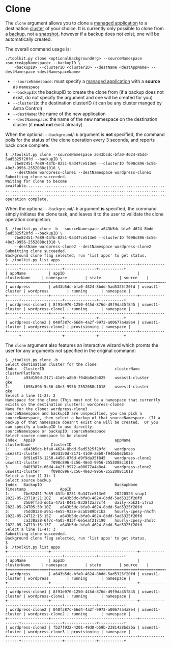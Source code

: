 # Clone

The `clone` argument allows you to clone a [managed application](../manage/README.md#app) to a destination [cluster](..list/README.md#clusters) of your choice.  It is currently only possible to clone from a [backup](../list/README.md#backups), not a [snapshot](../list/README.md#snapshots), however if a backup does not exist, one will be automatically created.

The overall command usage is:

```text
./toolkit.py clone <optionalBackgroundArg> --sourceNamespace <sourceAppNamespace> --backupID \
    <backupID> --clusterID <clusterID> --destName <destAppName> --destNamespace <destNamespaceName>
```

* `--sourceNamespace`: must specify a [managed application](../manage/README.md#app) with a **source** as `namespace`
* `--backupID`: the backupID to create the clone from (if a backup does not exist, do not specify the argument and one will be created for you)
* `--clusterID`: the destination clusterID (it can be any cluster manged by Astra Control)
* `--destName`: the name of the new application
* `--destNamespace`: the name of the new namespace on the destination cluster (it **must not** exist already)

When the optional `--background`/`-b` argument is **not** specified, the command polls for the status of the clone operation every 3 seconds, and reports back once complete.

```text
$ ./toolkit.py clone --sourceNamespace a643b5dc-bfa0-4624-8bdd-5ad5325f20fd --backupID \
    7be82451-7e89-43fb-8251-9a347ce513e0 --clusterID f098c896-5c56-48e3-9956-2552088c1018 \
    --destName wordpress-clone1 --destNamespace wordpress-clone1
Submitting clone succeeded.
Waiting for clone to become available..............................................................
...................................................................................................
....................................................................................Cloning
operation complete.
```

When the optional `--background`/`-b` argument **is** specified, the command simply initiates the clone task, and leaves it to the user to validate the clone operation completion.

```text
$ ./toolkit.py clone -b --sourceNamespace a643b5dc-bfa0-4624-8bdd-5ad5325f20fd --backupID \
    7be82451-7e89-43fb-8251-9a347ce513e0 --clusterID f098c896-5c56-48e3-9956-2552088c1018 \
    --destName wordpress-clone2 --destNamespace wordpress-clone2
Submitting clone succeeded.
Background clone flag selected, run 'list apps' to get status.
$ ./toolkit.py list apps
+------------------+--------------------------------------+-----------------+------------------+--------------+-----------+
| appName          | appID                                | clusterName     | namespace        | state        | source    |
+==================+======================================+=================+==================+==============+===========+
| wordpress        | a643b5dc-bfa0-4624-8bdd-5ad5325f20fd | useast1-cluster | wordpress        | running      | namespace |
+------------------+--------------------------------------+-----------------+------------------+--------------+-----------+
| wordpress-clone1 | 8f91e976-1250-445d-876d-d9f9da35f845 | uswest1-cluster | wordpress-clone1 | running      | namespace |
+------------------+--------------------------------------+-----------------+------------------+--------------+-----------+
| wordpress-clone2 | 040f387c-66d4-4a2f-9972-a00677a4a8e4 | uswest1-cluster | wordpress-clone2 | provisioning | namespace |
+------------------+--------------------------------------+-----------------+------------------+--------------+-----------+
```

The `clone` argument also features an interactive wizard which promts the user for any arguments not specified in the original command:

```text
$ ./toolkit.py clone -b
Select destination cluster for the clone
Index   ClusterID                               clusterName         clusterPlatform
1:      a93d150d-2171-41d9-a8b0-f94bb8e2b025    useast1-cluster     gke
2:      f098c896-5c56-48e3-9956-2552088c1018    uswest1-cluster     gke
Select a line (1-2): 2
Namespace for the clone (This must not be a namespace that currently exists on the destination cluster): wordpress-clone3
Name for the clone: wordpress-clone3
sourceNamespace and backupID are unspecified, you can pick a sourceNamespace, then select a backup of that sourceNamespace. (If a backup of that namespace doesn't exist one will be created.  Or you can specify a backupID to use directly.
sourceNamespace or backupID: sourceNamespace
Select source namespace to be cloned
Index   AppID                                   appName             clusterName         ClusterID
1:      a643b5dc-bfa0-4624-8bdd-5ad5325f20fd    wordpress           useast1-cluster     a93d150d-2171-41d9-a8b0-f94bb8e2b025
2:      8f91e976-1250-445d-876d-d9f9da35f845    wordpress-clone1    uswest1-cluster     f098c896-5c56-48e3-9956-2552088c1018
3       040f387c-66d4-4a2f-9972-a00677a4a8e4    wordpress-clone2    uswest1-cluster     f098c896-5c56-48e3-9956-2552088c1018
Select a line (1-3): 1
Select source backup
Index   BackupID                                BackupName          Timestamp               AppID
1:      7be82451-7e89-43fb-8251-9a347ce513e0    20220523-snap1      2022-05-23T18:21:20Z    a643b5dc-bfa0-4624-8bdd-5ad5325f20fd
2:      25b9ffad-dd1a-47a1-8481-8328f2aa7cf4    daily-xok21-ifrx2   2022-05-24T05:30:10Z    a643b5dc-bfa0-4624-8bdd-5ad5325f20fd
3:      75dd0128-a9a1-4e55-932e-acab589b71b2    hourly-cpesy-nhcfh  2022-05-24T12:15:15Z    a643b5dc-bfa0-4624-8bdd-5ad5325f20fd
4:      ca338a28-6f7c-4a05-913f-6e5eaf217190    hourly-cpesy-zhslc  2022-05-24T13:15:13Z    a643b5dc-bfa0-4624-8bdd-5ad5325f20fd
Select a line (1-4): 3
Submitting clone succeeded.
Background clone flag selected, run 'list apps' to get status.
$ 
$ ./toolkit.py list apps           
+------------------+--------------------------------------+-----------------+------------------+--------------+-----------+
| appName          | appID                                | clusterName     | namespace        | state        | source    |
+==================+======================================+=================+==================+==============+===========+
| wordpress        | a643b5dc-bfa0-4624-8bdd-5ad5325f20fd | useast1-cluster | wordpress        | running      | namespace |
+------------------+--------------------------------------+-----------------+------------------+--------------+-----------+
| wordpress-clone1 | 8f91e976-1250-445d-876d-d9f9da35f845 | uswest1-cluster | wordpress-clone1 | running      | namespace |
+------------------+--------------------------------------+-----------------+------------------+--------------+-----------+
| wordpress-clone2 | 040f387c-66d4-4a2f-9972-a00677a4a8e4 | uswest1-cluster | wordpress-clone2 | running      | namespace |
+------------------+--------------------------------------+-----------------+------------------+--------------+-----------+
| wordpress-clone3 | fb27f932-4201-49d0-b59b-2381428bd26a | uswest1-cluster | wordpress-clone3 | provisioning | namespace |
+------------------+--------------------------------------+-----------------+------------------+--------------+-----------+
```
